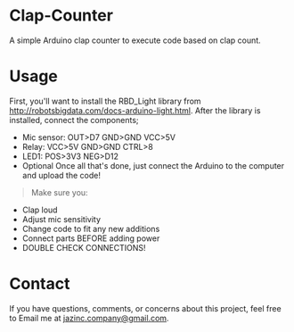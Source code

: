 # Clap-Counter
A simple Arduino clap counter to execute code based on clap count.

# Usage
First, you'll want to install the RBD_Light library from http://robotsbigdata.com/docs-arduino-light.html.
After the library is installed, connect the components;
 *	Mic sensor:  OUT>D7    GND>GND   VCC>5V
 * Relay:      VCC>5V    GND>GND   CTRL>8
 * LED1:       POS>3V3   NEG>D12
*	Optional
Once all that's done, just connect the Arduino to the computer and upload the code!

>Make sure you:
  *	Clap loud
  *	Adjust mic sensitivity
  *	Change code to fit any new additions
  *	Connect parts BEFORE adding power
  *	DOUBLE CHECK CONNECTIONS!
  
# Contact
If you have questions, comments, or concerns about this project, feel free to Email me at jazinc.company@gmail.com.
